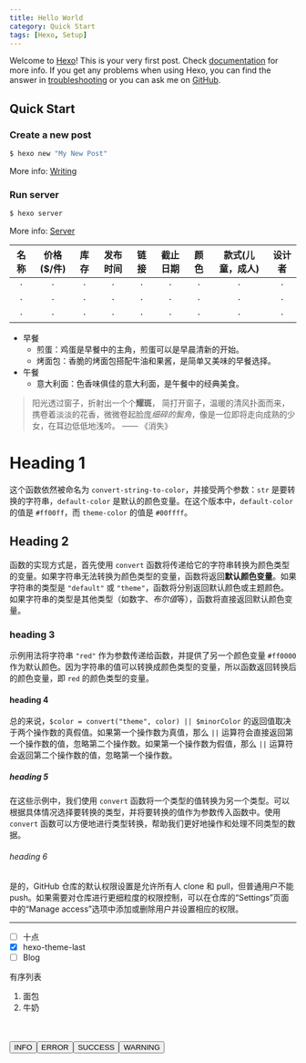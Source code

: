 ```yaml
---
title: Hello World
category: Quick Start
tags: [Hexo, Setup]
---
```

Welcome to [Hexo](https://hexo.io/)! This is your very first post. Check [documentation](https://hexo.io/docs/) for more info. If you get any problems when using Hexo, you can find the answer in [troubleshooting](https://hexo.io/docs/troubleshooting.html) or you can ask me on [GitHub](https://github.com/hexojs/hexo/issues).

## Quick Start

### Create a new post

``` bash
$ hexo new "My New Post"
```

More info: [Writing](https://hexo.io/docs/writing.html)

### Run server

``` bash
$ hexo server
```

More info: [Server](https://hexo.io/docs/server.html)

| 名称 | 价格($/件) | 库存 | 发布时间 | 链接 | 截止日期 | 颜色 | 款式(儿童，成人) | 设计者 |
| :--: | :--------: | :--: | :------: | :--: | :------: | :--: | :--------------: | :----: |
|  ·   |     ·      |  ·   |    ·     |  ·   |    ·     |  ·   |        ·         |   ·    |
|  ·   |     ·      |  ·   |    ·     |  ·   |    ·     |  ·   |        ·         |   ·    |
|  ·   |     ·      |  ·   |    ·     |  ·   |    ·     |  ·   |        ·         |   ·    |

- 早餐
  - 煎蛋：鸡蛋是早餐中的主角，煎蛋可以是早晨清新的开始。
  - 烤面包：香脆的烤面包搭配牛油和果酱，是简单又美味的早餐选择。
- 午餐
  - 意大利面：色香味俱佳的意大利面，是午餐中的经典美食。

> 阳光透过窗子，折射出一个个**耀斑**， 简打开窗子，温暖的清风扑面而来，携卷着淡淡的花香，微微卷起脸庞*细碎的鬓角*，像是一位即将走向成熟的少女，在耳边低低地浅吟。 —— 《消失》

# Heading 1

这个函数依然被命名为 `convert-string-to-color`，并接受两个参数：`str` 是要转换的字符串，`default-color` 是默认的颜色变量。在这个版本中，`default-color` 的值是 `#ff00ff`，而 `theme-color` 的值是 `#00ffff`。

## Heading 2

函数的实现方式是，首先使用 `convert` 函数将传递给它的字符串转换为颜色类型的变量。如果字符串无法转换为颜色类型的变量，函数将返回**默认颜色变量**。如果字符串的类型是 `"default"` 或 `"theme"`，函数将分别返回默认颜色或主题颜色。如果字符串的类型是其他类型（如数字、*布尔值*等），函数将直接返回默认颜色变量。

### heading 3

示例用法将字符串 `"red"` 作为参数传递给函数，并提供了另一个颜色变量 `#ff0000` 作为默认颜色。因为字符串的值可以转换成颜色类型的变量，所以函数返回转换后的颜色变量，即 `red` 的颜色类型的变量。

#### heading 4

总的来说，`$color = convert("theme", color) || $minorColor` 的返回值取决于两个操作数的真假值。如果第一个操作数为真值，那么 `||` 运算符会直接返回第一个操作数的值，忽略第二个操作数。如果第一个操作数为假值，那么 `||` 运算符会返回第二个操作数的值，忽略第一个操作数。

##### heading 5

在这些示例中，我们使用 `convert` 函数将一个类型的值转换为另一个类型。可以根据具体情况选择要转换的类型，并将要转换的值作为参数传入函数中。使用 `convert` 函数可以方便地进行类型转换，帮助我们更好地操作和处理不同类型的数据。

###### heading 6

是的，GitHub 仓库的默认权限设置是允许所有人 clone 和 pull，但普通用户不能 push。如果需要对仓库进行更细粒度的权限控制，可以在仓库的“Settings”页面中的“Manage access”选项中添加或删除用户并设置相应的权限。

------



- [ ] 十点
- [x] hexo-theme-last
- [ ] Blog

有序列表

1. 面包
2. 牛奶

<div class="test-bttns" style="margin-top: 50px"><button id="test-info">INFO </button><button id="test-error">ERROR </button><button id="test-success">SUCCESS </button><button id="test-warning">WARNING</button></div>